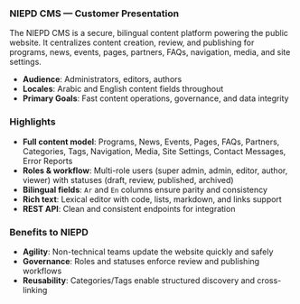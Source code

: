 ### NIEPD CMS — Customer Presentation

The NIEPD CMS is a secure, bilingual content platform powering the public website. It centralizes content creation, review, and publishing for programs, news, events, pages, partners, FAQs, navigation, media, and site settings.

- **Audience**: Administrators, editors, authors
- **Locales**: Arabic and English content fields throughout
- **Primary Goals**: Fast content operations, governance, and data integrity

### Highlights

- **Full content model**: Programs, News, Events, Pages, FAQs, Partners, Categories, Tags, Navigation, Media, Site Settings, Contact Messages, Error Reports
- **Roles & workflow**: Multi-role users (super admin, admin, editor, author, viewer) with statuses (draft, review, published, archived)
- **Bilingual fields**: `Ar` and `En` columns ensure parity and consistency
- **Rich text**: Lexical editor with code, lists, markdown, and links support
- **REST API**: Clean and consistent endpoints for integration

### Benefits to NIEPD

- **Agility**: Non-technical teams update the website quickly and safely
- **Governance**: Roles and statuses enforce review and publishing workflows
- **Reusability**: Categories/Tags enable structured discovery and cross-linking


